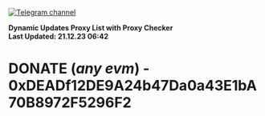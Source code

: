 [![Telegram channel](https://img.shields.io/endpoint?url=https://runkit.io/damiankrawczyk/telegram-badge/branches/master?url=https://t.me/n4z4v0d)](https://t.me/n4z4v0d) 

**Dynamic Updates Proxy List with Proxy Checker**  
**Last Updated: 21.12.23 06:42**

# DONATE (_any evm_) - 0xDEADf12DE9A24b47Da0a43E1bA70B8972F5296F2
